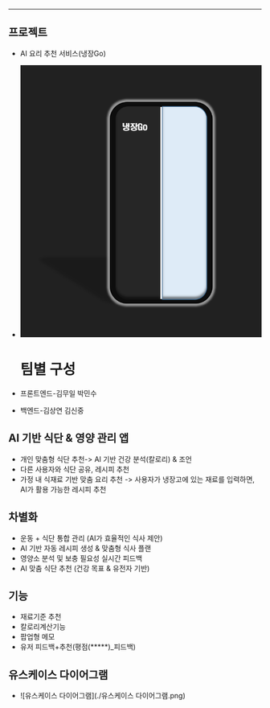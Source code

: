 ---
 ## 프로젝트
* AI 요리 추천 서비스(냉장Go)
* ![냉장Go](./logo.png) 
  # 팀별 구성
* 프론트엔드-김무일 박민수

* 백엔드-김상연 김신중

## AI 기반 식단 & 영양 관리 앱
- 개인 맞춤형 식단 추천-> AI 기반 건강 분석(칼로리) & 조언
- 다른 사용자와 식단 공유, 레시피 추천
- 가정 내 식재료 기반 맞춤 요리 추천 -> 사용자가 냉장고에 있는 재료를 입력하면, AI가 활용 가능한 레시피 추천

## 차별화
* 운동 + 식단 통합 관리 (AI가 효율적인 식사 제안)
* AI 기반 자동 레시피 생성 & 맞춤형 식사 플랜
* 영양소 분석 및 보충 필요성 실시간 피드백
* AI 맞춤 식단 추천 (건강 목표 & 유전자 기반)

## 기능
* 재료기준 추천
* 칼로리계산기능
* 팝업형 메모
* 유저 피드백+추천(평점(*****)_피드백)

## 유스케이스 다이어그램
* ![유스케이스 다이어그램](./유스케이스 다이어그램.png)
